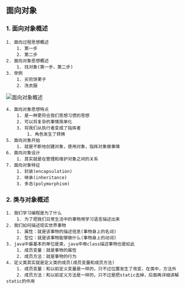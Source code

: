 ## 面向对象
### 1. 面向对象概述
    1. 面向过程思想概述
        1. 第一步
        2. 第二步
    2. 面向对象思想概述
        1. 找对象(第一步，第二步)
    3. 举例
        1. 买煎饼果子
        2. 洗衣服

![面向对象概述]()

    4. 面向对象思想特点
        1. 是一种更符合我们思想习惯的思想
        2. 可以将复杂的事情简单化
        3. 将我们从执行者变成了指挥者
            1. 角色发生了转换
    5. 面向对象开始
        1. 就是不断地创建对象，使用对象，指挥对象做事情
    6. 面向对象设计
        1. 其实就是在管理和维护对象之间的关系
    7. 面向对象特征
        1. 封装(encapsulation)
        2. 继承(inheritance)
        3. 多态(polymorphism)
   
### 2. 类与对象概述
    1. 我们学习编程是为了什么
        1. 为了把我们日常生活中的事物用学习语言描述出来
    2. 我们如何描述现实世界事物
        1. 属性：就是该事物的描述信息(事物身上的名词)
        2. 型位：就是该事物能够做什么(事物身上的动词)
    3. java中最基本的单位是类，java中用class描述事物也是如此
        1. 成员变量：就是事物的属性
        2. 成员方法：就是事物的行为
    4. 定义类其实就是定义类的成员(成员变量和成员方法)
        1. 成员变量：和以前定义变量是一样的，只不过位置发生了改变，在类中，方法外
        2. 成员方法：和以前定义方法是一样的，只不过是把static去掉，后面再详细讲解static的作用